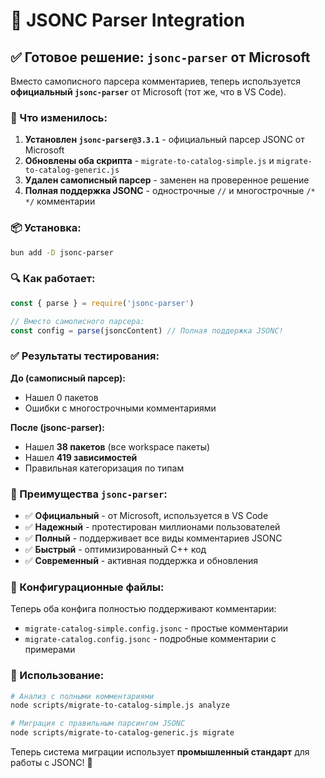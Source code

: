 # 🎉 JSONC Parser Integration

## ✅ Готовое решение: `jsonc-parser` от Microsoft

Вместо самописного парсера комментариев, теперь используется **официальный `jsonc-parser`** от Microsoft (тот же, что в VS Code).

### 🔧 Что изменилось:

1. **Установлен `jsonc-parser@3.3.1`** - официальный парсер JSONC от Microsoft
2. **Обновлены оба скрипта** - `migrate-to-catalog-simple.js` и `migrate-to-catalog-generic.js`
3. **Удален самописный парсер** - заменен на проверенное решение
4. **Полная поддержка JSONC** - однострочные `//` и многострочные `/* */` комментарии

### 📦 Установка:

```bash
bun add -D jsonc-parser
```

### 🔍 Как работает:

```javascript
const { parse } = require('jsonc-parser')

// Вместо самописного парсера:
const config = parse(jsoncContent) // Полная поддержка JSONC!
```

### ✅ Результаты тестирования:

**До (самописный парсер):**
- Нашел 0 пакетов
- Ошибки с многострочными комментариями

**После (jsonc-parser):**
- Нашел **38 пакетов** (все workspace пакеты)
- Нашел **419 зависимостей**
- Правильная категоризация по типам

### 🎯 Преимущества `jsonc-parser`:

- ✅ **Официальный** - от Microsoft, используется в VS Code
- ✅ **Надежный** - протестирован миллионами пользователей
- ✅ **Полный** - поддерживает все виды комментариев JSONC
- ✅ **Быстрый** - оптимизированный C++ код
- ✅ **Современный** - активная поддержка и обновления

### 📁 Конфигурационные файлы:

Теперь оба конфига полностью поддерживают комментарии:

- `migrate-catalog-simple.config.jsonc` - простые комментарии
- `migrate-catalog.config.jsonc` - подробные комментарии с примерами

### 🚀 Использование:

```bash
# Анализ с полными комментариями
node scripts/migrate-to-catalog-simple.js analyze

# Миграция с правильным парсингом JSONC
node scripts/migrate-to-catalog-generic.js migrate
```

Теперь система миграции использует **промышленный стандарт** для работы с JSONC! 🎊
